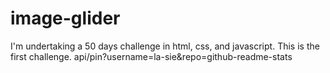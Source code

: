 # image-glider
I'm undertaking a 50 days challenge in html, css, and javascript. This is the first challenge.
api/pin?username=la-sie&repo=github-readme-stats
